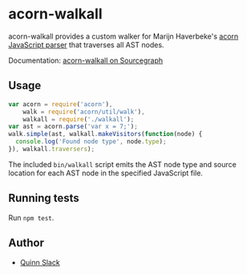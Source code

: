 acorn-walkall
=====================

acorn-walkall provides a custom walker for Marijn Haverbeke's [acorn JavaScript
parser](http://marijnhaverbeke.nl/acorn/) that traverses all AST nodes.

Documentation: [acorn-walkall on Sourcegraph](https://sourcegraph.com/github.com/sourcegraph/acorn-walkall)


Usage
-----

```javascript
var acorn = require('acorn'),
    walk = require('acorn/util/walk'),
    walkall = require('./walkall');
var ast = acorn.parse('var x = 7;');
walk.simple(ast, walkall.makeVisitors(function(node) {
  console.log('Found node type', node.type);
}), walkall.traversers);
```

The included `bin/walkall` script emits the AST node type and source location for each AST node in
the specified JavaScript file.

Running tests
-------------

Run `npm test`.


Author
---------------------

* [Quinn Slack](mailto:sqs@sourcegraph.com)
